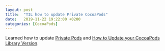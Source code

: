 ```yaml
---
layout: post
title:  "TIL how to update Private CocoaPods"
date:   2019-11-22 19:22:00 +0200
categories: [CocoaPods]
---
```

Learned how to update [Private Pods](https://guides.cocoapods.org/making/private-cocoapods.html) and [How to Update your CocoaPods Library Version](https://sebastiandobrincu.com/blog/how-to-update-your-cocoapods-library-version).
